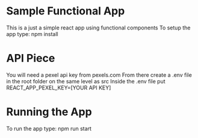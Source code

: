 # Sample Functional App

This is a just a simple react app using functional components
To setup the app type: npm install

# API Piece

You will need a pexel api key from pexels.com
From there create a .env file in the root folder on the same level as src
Inside the .env file put REACT_APP_PEXEL_KEY=[YOUR API KEY]

# Running the App

To run the app type: npm run start
